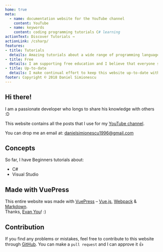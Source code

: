 ```yaml
---
home: true
meta:
  - name: documentation website for the YouTube channel
    content: YouTube
  - name: keywords
    content: coding programming tutorials C# learning
actionText: Discover Tutorials →
actionLink: /csharp/
features:
- title: Tutorials
  details: Amazing tutorials about a wide range of programming languages C#, JavaScript, Python etc.
- title: Free
  details: I am supporting free education and I believe that everyone should have access to great resources.
- title: Up-to-date
  details: I make continual effort to keep this website up-to-date with the latest technology trends.
footer: Copyright © 2018 Daniel Simionescu
---
```


## Hi there!

I am a passionate developer who longs to share his knowledge with others :D 

This website contains all the posts that I use for my [YouTube channel](https://www.youtube.com/channel/UCPIe87uLDW-QZ5FnUZqdxoA).

You can drop me an email at: [danielsimionescu1996@gmail.com](mailto:danielsimionescu1996@gmail.com)

<!-- ## Donation Link

If you think that my work helps you, consider supporting me through a donation :) 

[![Donate](https://img.shields.io/badge/Donate-PayPal-green.svg)](https://www.paypal.com)

With your help, I can continue providing programmers around the world with the best resources. -->

## Concepts

So far, I have Beginners tutorials about:
- C#
- Visual Studio

## Made with VuePress
This entire website was made with [VuePress](https://vuepress.vuejs.org/) – [Vue.js](https://github.com/vuejs/vue), [Webpack](https://github.com/webpack/webpack) & [Markdown](https://github.com/markdown-it/markdown-it). <br>
Thanks, [Evan You](https://github.com/yyx990803)! :)

## Contribution
If you find any problems or mistakes, feel free to contribute to this website through [GitHub](https://github.com/danielsimionescu/website). You can make a `pull request` and I can approve it :+1:
